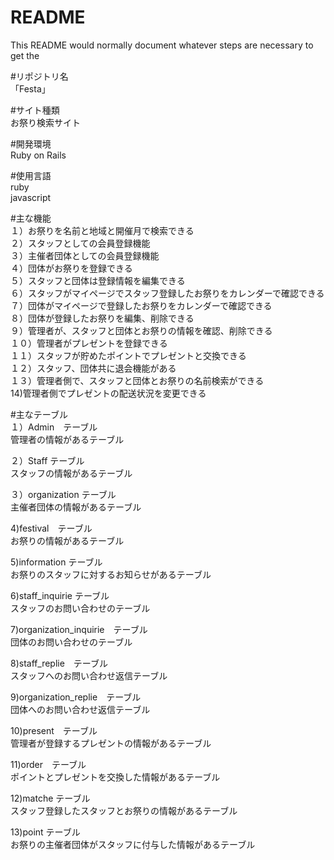 # README

This README would normally document whatever steps are necessary to get the

#リポジトリ名<br>
「Festa」

#サイト種類<br>
お祭り検索サイト

#開発環境<br>
Ruby on Rails

#使用言語<br>
ruby<br>
javascript<br>

#主な機能<br>
１）お祭りを名前と地域と開催月で検索できる<br>
２）スタッフとしての会員登録機能<br>
３）主催者団体としての会員登録機能<br>
４）団体がお祭りを登録できる<br>
５）スタッフと団体は登録情報を編集できる<br>
６）スタッフがマイページでスタッフ登録したお祭りをカレンダーで確認できる<br>
７）団体がマイページで登録したお祭りをカレンダーで確認できる<br>
８）団体が登録したお祭りを編集、削除できる<br>
９）管理者が、スタッフと団体とお祭りの情報を確認、削除できる<br>
１０）管理者がプレゼントを登録できる<br>
１１）スタッフが貯めたポイントでプレゼントと交換できる<br>
１２）スタッフ、団体共に退会機能がある<br>
１３）管理者側で、スタッフと団体とお祭りの名前検索ができる<br>
14)管理者側でプレゼントの配送状況を変更できる<br>


#主なテーブル<br>
１）Admin　テーブル<br>
管理者の情報があるテーブル

２）Staff テーブル<br>
スタッフの情報があるテーブル

３）organization テーブル<br>
主催者団体の情報があるテーブル

4)festival　テーブル<br>
お祭りの情報があるテーブル

5)information テーブル<br>
お祭りのスタッフに対するお知らせがあるテーブル

6)staff_inquirie テーブル<br>
スタッフのお問い合わせのテーブル

7)organization_inquirie　テーブル<br>
団体のお問い合わせのテーブル

8)staff_replie　テーブル<br>
スタッフへのお問い合わせ返信テーブル

9)organization_replie　テーブル<br>
団体へのお問い合わせ返信テーブル

10)present　テーブル<br>
管理者が登録するプレゼントの情報があるテーブル

11)order　テーブル<br>
ポイントとプレゼントを交換した情報があるテーブル

12)matche テーブル<br>
スタッフ登録したスタッフとお祭りの情報があるテーブル

13)point テーブル<br>
お祭りの主催者団体がスタッフに付与した情報があるテーブル





